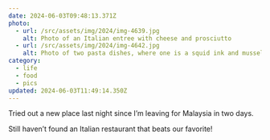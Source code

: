 ```yaml
---
date: 2024-06-03T09:48:13.371Z
photo:
  - url: /src/assets/img/2024/img-4639.jpg
    alt: Photo of an Italian entree with cheese and prosciutto
  - url: /src/assets/img/2024/img-4642.jpg
    alt: Photo of two pasta dishes, where one is a squid ink and mussel pasta and the other is a duck ragu dish.
category:
  - life
  - food
  - pics
updated: 2024-06-03T11:49:14.350Z
---
```


Tried out a new place last night since I’m leaving for Malaysia in two days.

Still haven’t found an Italian  restaurant that beats our favorite! 
